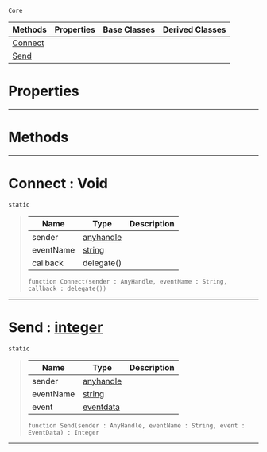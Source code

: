  `Core`

|Methods|Properties|Base Classes|Derived Classes|
|---|---|---|---|
|[ Connect](https://github.com/ZilchEngine/ZilchDocs/blob/master/code_reference/nada_base_types/events.markdown#connect-void)| | | |
|[ Send](https://github.com/ZilchEngine/ZilchDocs/blob/master/code_reference/nada_base_types/events.markdown#send-zero-engine-documen)| | | |


 #  Properties


---  
 #  Methods


---  
 #  Connect : Void

 `static`

> 
> |Name|Type|Description|
> |---|---|---|
> |sender|[anyhandle](https://github.com/ZilchEngine/ZilchDocs/blob/master/code_reference/nada_base_types/anyhandle.markdown)| |
> |eventName|[string](https://github.com/ZilchEngine/ZilchDocs/blob/master/code_reference/nada_base_types/string.markdown)| |
> |callback|delegate()| |
> ``` lang=cpp, name=Nada
> function Connect(sender : AnyHandle, eventName : String, callback : delegate())
> ``` 


---  
 #  Send : [integer](https://github.com/ZilchEngine/ZilchDocs/blob/master/code_reference/nada_base_types/integer.markdown)

 `static`

> 
> |Name|Type|Description|
> |---|---|---|
> |sender|[anyhandle](https://github.com/ZilchEngine/ZilchDocs/blob/master/code_reference/nada_base_types/anyhandle.markdown)| |
> |eventName|[string](https://github.com/ZilchEngine/ZilchDocs/blob/master/code_reference/nada_base_types/string.markdown)| |
> |event|[eventdata](https://github.com/ZilchEngine/ZilchDocs/blob/master/code_reference/nada_base_types/eventdata.markdown)| |
> ``` lang=cpp, name=Nada
> function Send(sender : AnyHandle, eventName : String, event : EventData) : Integer
> ``` 


---  
 

 
